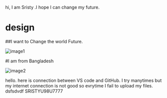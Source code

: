 hi, I am Sristy .I hope I can change my future. 

# design
##I want to Change the world Future. 

   
![image1](https://github.com/ChowdhurySristy/design/assets/126653806/d0151671-7ab6-439a-8a63-f52b21134d9b)



#I am from Bangladesh

![image2](https://github.com/ChowdhurySristy/design/assets/126653806/6ecd55f0-eb14-4e3d-b29a-fd7167421b72)

hello. here is connection between VS code and GitHub. I try manytimes but my internet connection is not good so evrytime I fail to upload my files. dsfsdvdf
SRISTYU98U7777